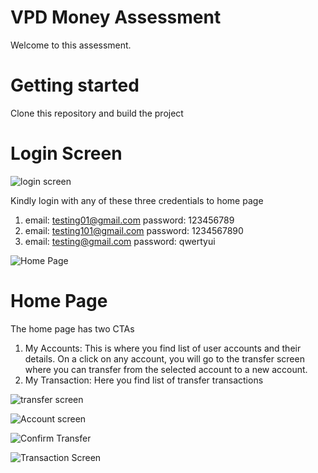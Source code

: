# VPD Money Assessment

Welcome to this assessment. 
# Getting started
Clone this repository and build the project

# Login Screen
![login screen](https://github.com/whyhay01/VPD-Money/blob/main/loginScreen.png)

Kindly login with any of these three credentials to home page
1. email: testing01@gmail.com password: 123456789
2. email: testing101@gmail.com password: 1234567890
3. email: testing@gmail.com password: qwertyui

![Home Page](https://github.com/whyhay01/VPD-Money/blob/main/homeScreen.png)
# Home Page
The home page has two CTAs
1. My Accounts: This is where you find list of user accounts and their details. On a click on any account, you will go to the transfer screen where you can transfer from the selected account to a new account.
2. My Transaction: Here you find list of transfer transactions

![transfer screen](https://github.com/whyhay01/VPD-Money/blob/main/transferScreen.png)

![Account screen](https://github.com/whyhay01/VPD-Money/blob/main/accountScreen.png)

![Confirm Transfer](https://github.com/whyhay01/VPD-Money/blob/main/confirmTransfer.png)

![Transaction Screen](https://github.com/whyhay01/VPD-Money/blob/main/transactionScreen.png)



